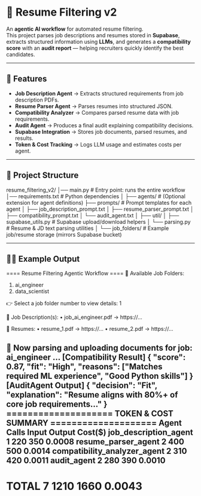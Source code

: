 # 📄 Resume Filtering v2  

An **agentic AI workflow** for automated resume filtering.  
This project parses job descriptions and resumes stored in **Supabase**, extracts structured information using **LLMs**, and generates a **compatibility score** with an **audit report** — helping recruiters quickly identify the best candidates.  

---

## 🚀 Features  
- **Job Description Agent** → Extracts structured requirements from job description PDFs.  
- **Resume Parser Agent** → Parses resumes into structured JSON.  
- **Compatibility Analyzer** → Compares parsed resume data with job requirements.  
- **Audit Agent** → Produces a final audit explaining compatibility decisions.  
- **Supabase Integration** → Stores job documents, parsed resumes, and results.  
- **Token & Cost Tracking** → Logs LLM usage and estimates costs per agent.  

---

## 📂 Project Structure  

resume_filtering_v2/
│── main.py                  # Entry point: runs the entire workflow
│── requirements.txt         # Python dependencies
│
├── agents/                  # (Optional extension for agent definitions)
├── prompts/                 # Prompt templates for each agent
│   ├── job_description_prompt.txt
│   ├── resume_parser_prompt.txt
│   ├── compatibility_prompt.txt
│   └── audit_agent.txt
│
├── util/
│   ├── supabase_utils.py    # Supabase upload/download helpers
│   └── parsing.py           # Resume & JD text parsing utilities
│
└── job_folders/             # Example job/resume storage (mirrors Supabase bucket)

---

## 🧑‍💻 Example Output

==== Resume Filtering Agentic Workflow ====
📂 Available Job Folders:
1. ai_engineer
2. data_scientist

👉 Select a job folder number to view details: 1

📄 Job Description(s):
• job_ai_engineer.pdf → https://...

📁 Resumes:
• resume_1.pdf → https://...
• resume_2.pdf → https://...

🔄 Now parsing and uploading documents for job: ai_engineer
...
[Compatibility Result]
{
  "score": 0.87,
  "fit": "High",
  "reasons": ["Matches required ML experience", "Good Python skills"]
}
[AuditAgent Output]
{
  "decision": "Fit",
  "explanation": "Resume aligns with 80%+ of core job requirements..."
}
==================== TOKEN & COST SUMMARY ====================
Agent                        Calls       Input      Output      Cost($)
job_description_agent            1         220         350       0.0008
resume_parser_agent              2         400         500       0.0014
compatibility_analyzer_agent     2         310         420       0.0011
audit_agent                      2         280         390       0.0010
-----------------------------------------------------------------------
TOTAL                            7        1210        1660       0.0043
============================================================
